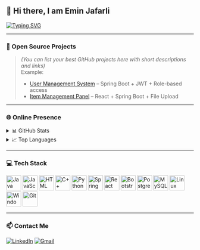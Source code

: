 ## 👋 Hi there, I am Emin Jafarli  

[![Typing SVG](https://readme-typing-svg.herokuapp.com?font=Fira+Code&pause=1000&color=03F700&width=435&lines=Full-Stack+Developer;Java%2C+Spring+Boot%2C+React%2C+PostgreSQL)](https://git.io/typing-svg)

---

### 🚀 Open Source Projects
> *(You can list your best GitHub projects here with short descriptions and links)*  
> Example:
> - [User Management System](https://github.com/eminjafarli/user-management) – Spring Boot + JWT + Role-based access  
> - [Item Management Panel](https://github.com/eminjafarli/item-panel) – React + Spring Boot + File Upload

---

### 🌐 Online Presence

<details>
  <summary>📊 GitHub Stats</summary><br>
  <img alt="Emin's GitHub Stats" src="https://github-readme-stats.vercel.app/api?username=eminjafarli&count_private=true&show_icons=true&theme=algolia" />
</details>

<details>
  <summary>📈 Top Languages</summary><br>
  <img alt="Top Languages" src="https://github-readme-stats.vercel.app/api/top-langs/?username=eminjafarli&theme=algolia&langs_count=10&layout=compact" />
</details>

---

### 💻 Tech Stack

[<img src="https://cdn.jsdelivr.net/gh/devicons/devicon/icons/java/java-original.svg" alt="Java" width="40"/>](https://www.java.com/)
[<img src="https://cdn.jsdelivr.net/gh/devicons/devicon/icons/javascript/javascript-original.svg" alt="JavaScript" width="40"/>](https://developer.mozilla.org/en-US/docs/Web/JavaScript)
[<img src="https://cdn.jsdelivr.net/gh/devicons/devicon/icons/html5/html5-original.svg" alt="HTML" width="40"/>](https://developer.mozilla.org/en-US/docs/Web/HTML)
[<img src="https://cdn.jsdelivr.net/gh/devicons/devicon/icons/cplusplus/cplusplus-original.svg" alt="C++" width="40"/>](https://isocpp.org/)
[<img src="https://cdn.jsdelivr.net/gh/devicons/devicon/icons/python/python-original.svg" alt="Python" width="40"/>](https://www.python.org/)
[<img src="https://cdn.jsdelivr.net/gh/devicons/devicon/icons/spring/spring-original.svg" alt="Spring Boot" width="40"/>](https://spring.io/projects/spring-boot)
[<img src="https://cdn.jsdelivr.net/gh/devicons/devicon/icons/react/react-original.svg" alt="React" width="40"/>](https://react.dev/)
[<img src="https://cdn.jsdelivr.net/gh/devicons/devicon/icons/bootstrap/bootstrap-original.svg" alt="Bootstrap" width="40"/>](https://getbootstrap.com/)
[<img src="https://cdn.jsdelivr.net/gh/devicons/devicon/icons/postgresql/postgresql-original.svg" alt="PostgreSQL" width="40"/>](https://www.postgresql.org/)
[<img src="https://cdn.jsdelivr.net/gh/devicons/devicon/icons/mysql/mysql-original.svg" alt="MySQL" width="40"/>](https://www.mysql.com/)
[<img src="https://cdn.jsdelivr.net/gh/devicons/devicon/icons/linux/linux-original.svg" alt="Linux" width="40"/>](https://www.linux.org/)
[<img src="https://cdn.jsdelivr.net/gh/devicons/devicon/icons/windows8/windows8-original.svg" alt="Windows" width="40"/>](https://www.microsoft.com/en-us/windows)
[<img src="https://cdn.jsdelivr.net/gh/devicons/devicon/icons/git/git-original.svg" alt="Git" width="40"/>](https://git-scm.com/)

---

### 📫 Contact Me

[![LinkedIn](https://img.shields.io/badge/LinkedIn-0077B5?style=for-the-badge&logo=linkedin&logoColor=white)](https://www.linkedin.com/in/eminjaf)
[![Gmail](https://img.shields.io/badge/Gmail-D14836?style=for-the-badge&logo=gmail&logoColor=white)](mailto:eminjafarli02@gmail.com?subject=[GitHub]%20Contact)
